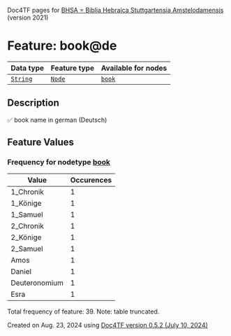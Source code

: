 Doc4TF pages for [BHSA = Biblia Hebraica Stuttgartensia Amstelodamensis](https://github.com/ETCBC/BHSA/tree/master/tf) (version 2021)
# Feature: book@de
Data type|Feature type|Available for nodes
---|---|---
[`String`](featuresbydatatype.md#string)|[`Node`](featuresbytype.md#node)| [`book`](featuresbynodetype.md#book) 
## Description
✅ book name in german (Deutsch)
## Feature Values
### Frequency for nodetype [book](featuresbynodetype.md#book)
Value|Occurences
---|---
1_Chronik|1
1_Könige|1
1_Samuel|1
2_Chronik|1
2_Könige|1
2_Samuel|1
Amos|1
Daniel|1
Deuteronomium|1
Esra|1

Total frequency of feature: 39. Note: table truncated.
  

Created on Aug. 23, 2024 using [Doc4TF version 0.5.2 (July 10, 2024)](https://github.com/tonyjurg/Doc4TF/blob/main/CreateFeatureDoc.ipynb) 